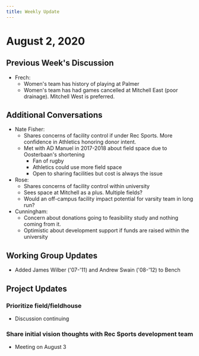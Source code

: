 ```yaml
---
title: Weekly Update
---
```

# August 2, 2020
## Previous Week's Discussion
- Frech:
    - Women's team has history of playing at Palmer
    - Women's team has had games cancelled at Mitchell East (poor drainage). Mitchell West is preferred.
    
## Additional Conversations
- Nate Fisher:
    - Shares concerns of facility control if under Rec Sports. More confidence in Athletics honoring donor intent.
    - Met with AD Manuel in 2017-2018 about field space due to Oosterbaan's shortening
        - Fan of rugby
        - Athletics could use more field space
        - Open to sharing facilities but cost is always the issue
- Rose:
    - Shares concerns of facility control within university
    - Sees space at Mitchell as a plus. Multiple fields?
    - Would an off-campus facility impact potential for varsity team in long run?
- Cunningham:
    - Concern about donations going to feasibility study and nothing coming from it.
    - Optimistic about development support if funds are raised within the university

## Working Group Updates
- Added James Wilber ('07-'11) and Andrew Swain ('08-'12) to Bench

## Project Updates
### Prioritize field/fieldhouse
- Discussion continuing

### Share initial vision thoughts with Rec Sports development team
- Meeting on August 3
